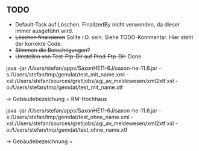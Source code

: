 ## TODO

- Default-Task auf Löschen. FinalizedBy nicht verwenden, da dieser immer ausgeführt wird.
- ~~Löschen finalisieren~~ Sollte i.O. sein. Siehe TODO-Kommentar. Hier steht der korrekte Code.
- ~~Stimmen die Berechtigungen?~~
- ~~Umstellen von Test-Ftp-Dir auf Prod-Ftp-Dir.~~ Done.

java -jar /Users/stefan/apps/SaxonHE11-6J/saxon-he-11.6.jar -s:/Users/stefan/tmp/gemdat/test_mit_name.xml -xsl:/Users/stefan/sources/gretljobs/agi_av_meldewesen/xml2xtf.xsl -o:/Users/stefan/tmp/gemdat/test_mit_name.xtf

-> Gebäudebezeichung = RM-Hochhaus


java -jar /Users/stefan/apps/SaxonHE11-6J/saxon-he-11.6.jar -s:/Users/stefan/tmp/gemdat/test_ohne_name.xml -xsl:/Users/stefan/sources/gretljobs/agi_av_meldewesen/xml2xtf.xsl -o:/Users/stefan/tmp/gemdat/test_ohne_name.xtf

-> Gebäudebezeichnung = 